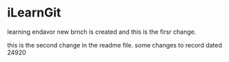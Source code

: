# iLearnGit
learning endavor
new brnch is created and this is the firsr change.

this is the second change in the readme file.
some changes to record dated 24920
